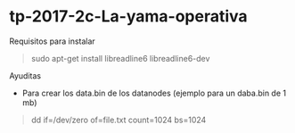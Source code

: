 # tp-2017-2c-La-yama-operativa

Requisitos para instalar
> sudo apt-get install libreadline6 libreadline6-dev

Ayuditas
* Para crear los data.bin de los datanodes (ejemplo para un daba.bin de 1 mb)
 > dd if=/dev/zero of=file.txt count=1024 bs=1024